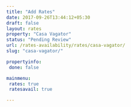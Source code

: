 ```yaml
---
title: "Add Rates"
date: 2017-09-26T13:44:12+05:30
draft: false
layout: rates
property: "Casa Vagator"
status: "Pending Review"
url: /rates-availability/rates/casa-vagator/
slug: "casa-vagator/"

propertyinfo:
 done: false

mainmenu:
 rates: true
 ratesavail: true

---
```


